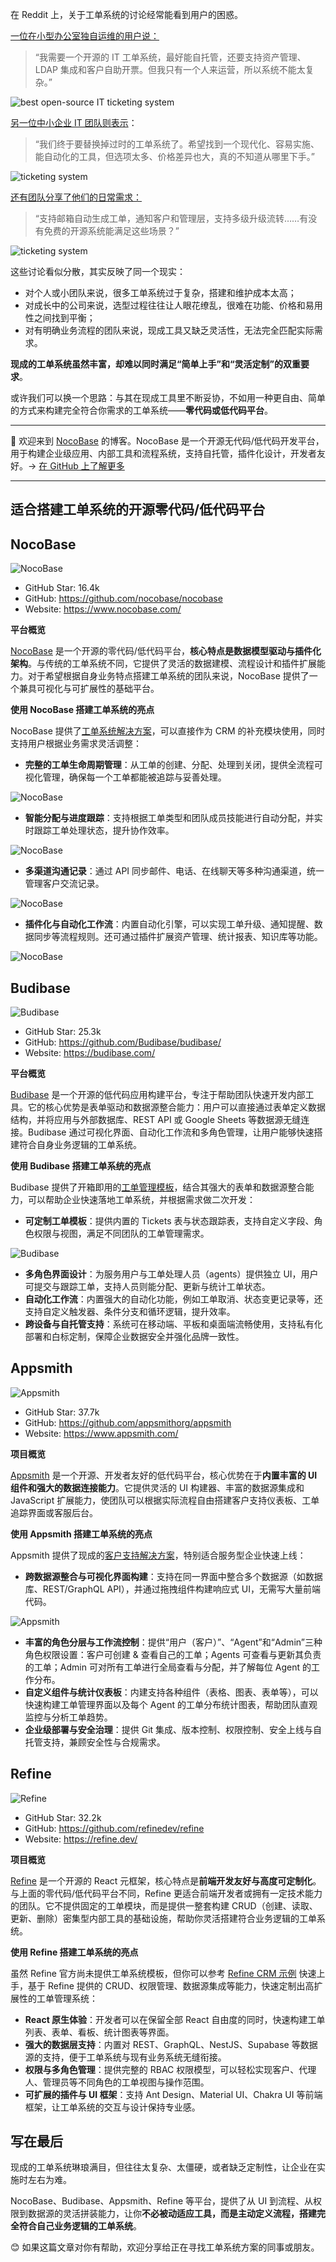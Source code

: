 在 Reddit 上，关于工单系统的讨论经常能看到用户的困惑。

[一位在小型办公室独自运维的用户说：](https://www.reddit.com/r/selfhosted/comments/1282l0y/best_opensource_it_ticketing_system/)

> “我需要一个开源的 IT 工单系统，最好能自托管，还要支持资产管理、LDAP 集成和客户自助开票。但我只有一个人来运营，所以系统不能太复杂。”

![best open-source IT ticketing system](https://static-docs.nocobase.com/1-fmw21u.png)

[另一位中小企业 IT 团队则表示](https://www.reddit.com/r/ITManagers/comments/1mt7oy4/modern_it_ticketing_system_with_automation/)：

> “我们终于要替换掉过时的工单系统了。希望找到一个现代化、容易实施、能自动化的工具，但选项太多、价格差异也大，真的不知道从哪里下手。”

![ticketing system](https://static-docs.nocobase.com/2-om79rc.png)

[还有团队分享了他们的日常需求：](https://www.reddit.com/r/sysadmin/comments/1mc82jv/free_open_source_ticketing_system_for_it_support/)

> “支持邮箱自动生成工单，通知客户和管理层，支持多级升级流转……有没有免费的开源系统能满足这些场景？”

![ticketing system](https://static-docs.nocobase.com/3-igzf45.png)

这些讨论看似分散，其实反映了同一个现实：

* 对个人或小团队来说，很多工单系统过于复杂，搭建和维护成本太高；
* 对成长中的公司来说，选型过程往往让人眼花缭乱，很难在功能、价格和易用性之间找到平衡；
* 对有明确业务流程的团队来说，现成工具又缺乏灵活性，无法完全匹配实际需求。

**现成的工单系统虽然丰富，却难以同时满足“简单上手”和“灵活定制”的双重要求**。

或许我们可以换一个思路：与其在现成工具里不断妥协，不如用一种更自由、简单的方式来构建完全符合你需求的工单系统——**零代码或低代码平台**。

---

💬 欢迎来到 [NocoBase](https://www.nocobase.com/) 的博客。NocoBase 是一个开源无代码/低代码开发平台，用于构建企业级应用、内部工具和流程系统，支持自托管，插件化设计，开发者友好。→ [在 GitHub 上了解更多](https://github.com/nocobase/nocobase)

---

## **适合搭建工单系统的开源零代码/低代码平台**

## NocoBase

![NocoBase](https://static-docs.nocobase.com/4-v2b19x.png)

* GitHub Star: 16.4k
* GitHub: https://github.com/nocobase/nocobase
* Website: https://www.nocobase.com/

**平台概览**

[NocoBase](https://www.nocobase.com/) 是一个开源的零代码/低代码平台，**核心特点是数据模型驱动与插件化架构**。与传统的工单系统不同，它提供了灵活的数据建模、流程设计和插件扩展能力。对于希望根据自身业务特点搭建工单系统的团队来说，NocoBase 提供了一个兼具可视化与可扩展性的基础平台。

**使用 NocoBase 搭建工单系统的亮点**

NocoBase 提供了[工单系统解决方案](https://www.nocobase.com/cn/solutions/ticketing)，可以直接作为 CRM 的补充模块使用，同时支持用户根据业务需求灵活调整：

* **完整的工单生命周期管理**：从工单的创建、分配、处理到关闭，提供全流程可视化管理，确保每一个工单都能被追踪与妥善处理。

![NocoBase](https://static-docs.nocobase.com/5-ximtla.png)

* **智能分配与进度跟踪**：支持根据工单类型和团队成员技能进行自动分配，并实时跟踪工单处理状态，提升协作效率。

![NocoBase](https://static-docs.nocobase.com/6-721pig.png)

* **多渠道沟通记录**：通过 API 同步邮件、电话、在线聊天等多种沟通渠道，统一管理客户交流记录。

![NocoBase](https://static-docs.nocobase.com/7-q8xn9i.png)

* **插件化与自动化工作流**：内置自动化引擎，可以实现工单升级、通知提醒、数据同步等流程规则。还可通过插件扩展资产管理、统计报表、知识库等功能。

![NocoBase](https://static-docs.nocobase.com/8-jtp2bm.png)

## Budibase

![Budibase](https://static-docs.nocobase.com/9-jy06b6.png)

* GitHub Star: 25.3k
* GitHub: https://github.com/Budibase/budibase/
* Website: https://budibase.com/

**平台概览**

[Budibase](https://budibase.com/) 是一个开源的低代码应用构建平台，专注于帮助团队快速开发内部工具。它的核心优势是表单驱动和数据源整合能力：用户可以直接通过表单定义数据结构，并将应用与外部数据库、REST API 或 Google Sheets 等数据源无缝连接。Budibase 通过可视化界面、自动化工作流和多角色管理，让用户能够快速搭建符合自身业务逻辑的工单系统。

**使用 Budibase 搭建工单系统的亮点**

Budibase 提供了开箱即用的[工单管理模板](https://budibase.com/business-apps/templates/open-source-ticketing-system/)，结合其强大的表单和数据源整合能力，可以帮助企业快速落地工单系统，并根据需求做二次开发：

* **可定制工单模板**：提供内置的 Tickets 表与状态跟踪表，支持自定义字段、角色权限与视图，满足不同团队的工单管理需求。

![Budibase](https://static-docs.nocobase.com/10-lru3t0.png)

* **多角色界面设计**：为服务用户与工单处理人员（agents）提供独立 UI，用户可提交与跟踪工单，支持人员则能分配、更新与统计工单状态。
* **自动化工作流**：内置强大的自动化功能，例如工单取消、状态变更记录等，还支持自定义触发器、条件分支和循环逻辑，提升效率。
* **跨设备与自托管支持**：系统可在移动端、平板和桌面端流畅使用，支持私有化部署和白标定制，保障企业数据安全并强化品牌一致性。

## Appsmith

![Appsmith](https://static-docs.nocobase.com/11-bu94pj.png)

* GitHub Star: 37.7k
* GitHub: https://github.com/appsmithorg/appsmith
* Website: https://www.appsmith.com/

**项目概览**

[Appsmith](https://www.appsmith.com/) 是一个开源、开发者友好的低代码平台，核心优势在于**内置丰富的 UI 组件和强大的数据连接能力**。它提供灵活的 UI 构建器、丰富的数据源集成和 JavaScript 扩展能力，使团队可以根据实际流程自由搭建客户支持仪表板、工单追踪界面或客服后台。

**使用 Appsmith 搭建工单系统的亮点**

Appsmith 提供了现成的[客户支持解决方案](https://www.appsmith.com/template/customer-support)，特别适合服务型企业快速上线：

* **跨数据源整合与可视化界面构建**：支持在同一界面中整合多个数据源（如数据库、REST/GraphQL API），并通过拖拽组件构建响应式 UI，无需写大量前端代码。

![Appsmith](https://static-docs.nocobase.com/12-ozp10e.png)

* **丰富的角色分层与工作流控制**：提供“用户（客户）”、“Agent”和“Admin”三种角色权限设置：客户可创建 & 查看自己的工单；Agents 可查看与更新其负责的工单；Admin 可对所有工单进行全局查看与分配，并了解每位 Agent 的工作分布。
* **自定义组件与统计仪表板**：内建支持各种组件（表格、图表、表单等），可以快速构建工单管理界面以及每个 Agent 的工单分布统计图表，帮助团队直观监控与分析工单趋势。
* **企业级部署与安全治理**：提供 Git 集成、版本控制、权限控制、安全上线与自托管支持，兼顾安全性与合规需求。

## Refine

![Refine](https://static-docs.nocobase.com/13-auopx8.png)

* GitHub Star: 32.2k
* GitHub: https://github.com/refinedev/refine
* Website: https://refine.dev/

**项目概览**

[Refine](https://refine.dev/) 是一个开源的 React 元框架，核心特点是**前端开发友好与高度可定制化**。与上面的零代码/低代码平台不同，Refine 更适合前端开发者或拥有一定技术能力的团队。它不提供固定的工单模块，而是提供一整套构建 CRUD（创建、读取、更新、删除）密集型内部工具的基础设施，帮助你灵活搭建符合业务逻辑的工单系统。

**使用 Refine 搭建工单系统的亮点**

虽然 Refine 官方尚未提供工单系统模板，但你可以参考 [Refine CRM 示例](https://example.crm.refine.dev/) 快速上手，基于 Refine 提供的 CRUD、权限管理、数据源集成等能力，快速定制出高扩展性的工单管理系统：

* **React 原生体验**：开发者可以在保留全部 React 自由度的同时，快速构建工单列表、表单、看板、统计图表等界面。
* **强大的数据层支持**：内置对 REST、GraphQL、NestJS、Supabase 等数据源的支持，便于工单系统与现有业务系统无缝衔接。
* **权限与多角色管理**：提供完整的 RBAC 权限模型，可以轻松实现客户、代理人、管理员等不同角色的工单视图与操作范围。
* **可扩展的插件与 UI 框架**：支持 Ant Design、Material UI、Chakra UI 等前端框架，让工单系统的交互与设计保持专业感。

## 写在最后

现成的工单系统琳琅满目，但往往太复杂、太僵硬，或者缺乏定制性，让企业在实施时左右为难。

NocoBase、Budibase、Appsmith、Refine 等平台，提供了从 UI 到流程、从权限到数据源的灵活拼装能力，让你**不必被动适应工具，而是主动定义流程，搭建完全符合自己业务逻辑的工单系统**。

😊 如果这篇文章对你有帮助，欢迎分享给正在寻找工单系统方案的同事或朋友。
